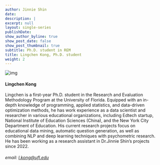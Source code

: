 ```yaml
---
author: Jinnie Shin 
date: 
description: |
excerpt: null
layout: single-series
publishDate: 
show_author_byline: true
show_post_date: false
show_post_thumbnail: true 
subtitle: Ph.D. student in REM
title: Lingchen Kong, Ph.D. student
weight: 2
---
```


![img](featured.jpg)

#### Lingchen Kong 

Lingchen is a first-year Ph.D. student in the Research and Evaluation Methodology Program at the University of Florida. Equipped with an in-depth knowledge of programming, applied statistics, and data-driven optimization methods, he has work experience as a data scientist and researcher in various educational organizations, including Edtech startup, National Institute of Education Sciences (China), and the New York City Department of Education. His current research projects focus on educational data mining, automatic question generation, as well as combining NLP and deep learning techniques with psychometric research. He has been working as a research assistant in Dr.Jinnie Shin’s projects since 2022.
 
###### email: l.kong@ufl.edu
